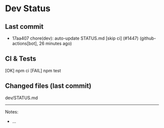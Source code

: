 # Dev Status

## Last commit
- 17aa407 chore(dev): auto-update STATUS.md [skip ci] (#1447) (github-actions[bot], 26 minutes ago)
## CI & Tests
[OK] npm ci
[FAIL] npm test

## Changed files (last commit)
dev/STATUS.md

---
Notes:
- ...
